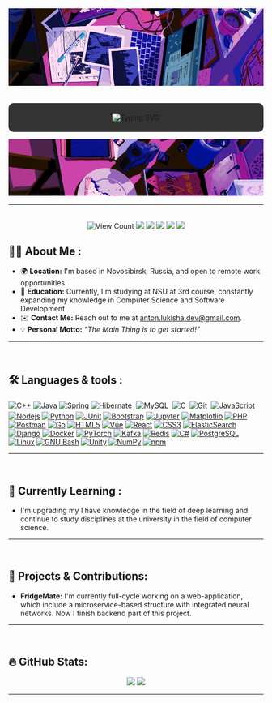 <div id="header" align="center">
  <img src="https://github.com/antonlukisha/antonlukisha/blob/main/top.gif?raw=true" />
</div>
<br>
<div>
  <p align="center" style="background-color: #333333; padding: 20px; border-radius: 10px;">
    <img src="https://readme-typing-svg.demolab.com?font=Roboto&weight=900&size=45&pause=1200&color=FFFFFF&center=true&vCenter=true&width=600&lines=Hi+there,+I'm+Anton;Backend+Developer;Enthusiast+Programmer;Always+Learning&repeat=true&cursor=true" alt="Typing SVG" />
  </p>
</div>
<div id="header" align="center">
  <img src="https://github.com/antonlukisha/antonlukisha/blob/main/bottom.gif?raw=true" />
</div>
<hr>
<p align="center">
<br>
<a rel="nofollow"><img alt="View Count" title="View count" src="https://komarev.com/ghpvc/?username=antonlukisha&amp;style=for-the-badge&amp;color=EF8236" style="max-width: 100%;"></a>
<a target="_blank" href="https://vk.com/lukanlo/"><img src="https://img.shields.io/badge/-VKONTAKTE-0077FF?style=for-the-badge&logo=VK&logoColor=white"></img></a>
<a target="_blank" href="mailto:anton.lukisha.dev@gmail.com"><img src="https://img.shields.io/badge/-Gmail-D14836?style=for-the-badge&logo=Gmail&logoColor=white"></img></a>
<a target="_blank" href="https://github.com/antonlukisha/antonlukisha"><img src="https://img.shields.io/badge/-GitHub-333?style=for-the-badge&logo=GitHub&logoColor=white"></img></a>
<a target="_blank" href="https://t.me/lukanlo"><img src="https://img.shields.io/badge/-Telegram-27A7E7?style=for-the-badge&logo=Telegram&logoColor=white"></img></a>
<a target="_blank" href="https://stackoverflow.com/users/27875109/anton-lukisha"><img src="https://img.shields.io/badge/-StackOverflow-EF8236?style=for-the-badge&logo=StackOverflow&logoColor=white"></img></a>
<br>
</p>

## :man_technologist: About Me :

- 🌍 **Location:** I'm based in Novosibirsk, Russia, and open to remote work opportunities.
- 🧠 **Education:** Currently, I'm studying at NSU at 3rd course, constantly expanding my knowledge in Computer Science and Software Development.
- ✉️ **Contact Me:** Reach out to me at [anton.lukisha.dev@gmail.com](mailto:anton.lukisha.dev@gmail.com).
- 💡 **Personal Motto:** *"The Main Thing is to get started!"*  

---
<br>

## :hammer_and_wrench:  Languages & tools :
<p align="left">
    <a href="https://docs.microsoft.com/en-us/cpp/?view=msvc-170" target="_blank" rel="noreferrer"><img title="C++" src="https://cdn.jsdelivr.net/gh/devicons/devicon@latest/icons/cplusplus/cplusplus-original.svg" width="36" height="36" alt="C++" /></a>
    <a href="https://www.oracle.com/java/" target="_blank" rel="noreferrer"><img title="Java" src="https://raw.githubusercontent.com/danielcranney/readme-generator/main/public/icons/skills/java-colored.svg" width="36" height="36" alt="Java" /></a>
    <a href="https://spring.io/" target="_blank" rel="noreferrer"><img title="Spring" src="https://cdn.jsdelivr.net/gh/devicons/devicon@latest/icons/spring/spring-original.svg" width="36" height="36" alt="Spring" /></a>
    <a href="https://hibernate.org/" target="_blank" rel="noreferrer"><img title="Hibernate" src="https://cdn.jsdelivr.net/gh/devicons/devicon@latest/icons/hibernate/hibernate-original.svg" width="36" height="36" alt="Hibernate" /></a>
    <a href="https://www.mysql.com/" target="_blank" rel="noreferrer"><img title="MySQL" alt="MySQL" src="https://raw.githubusercontent.com/Thomas-George-T/Thomas-George-T/master/assets/mysql.svg" width="40" height="40" style="vertical-align:down; margin:4px"/></a>
    <a href="https://docs.microsoft.com/en-us/cpp/?view=msvc-170" target="_blank" rel="noreferrer"><img title="C" img src="https://cdn.jsdelivr.net/gh/devicons/devicon@latest/icons/c/c-original.svg" width="36" height="36" alt="C" /></a>
    <a href="https://git-scm.com/" target="_blank" rel="noreferrer"><img title="Git" alt="Git" src="https://raw.githubusercontent.com/Thomas-George-T/Thomas-George-T/master/assets/git.svg" width="70" height="40" style="vertical-align:down; margin:4px"/></a>
    <a href="https://developer.mozilla.org/en-US/docs/Web/JavaScript" target="_blank" rel="noreferrer"><img title="JavaScript" src="https://raw.githubusercontent.com/danielcranney/readme-generator/main/public/icons/skills/javascript-colored.svg" width="36" height="36" alt="JavaScript" /></a>
    <a href="https://nodejs.org/en" target="_blank" rel="noreferrer"><img title="Nodejs" src="https://cdn.jsdelivr.net/gh/devicons/devicon@latest/icons/nodejs/nodejs-original.svg" height="36" alt="Nodejs" /></a>
    <a href="https://www.python.org/" target="_blank" rel="noreferrer"><img title="Python" src="https://raw.githubusercontent.com/danielcranney/readme-generator/main/public/icons/skills/python-colored.svg" width="36" height="36" alt="Python" /></a>
    <a href="https://junit.org/junit5/" target="_blank" rel="noreferrer"><img title="JUnit" src="https://cdn.jsdelivr.net/gh/devicons/devicon@latest/icons/junit/junit-original.svg" width="36" height="36" alt="JUnit" /></a>
    <a href="https://getbootstrap.com/" target="_blank" rel="noreferrer"><img title="Bootstrap" src="https://cdn.jsdelivr.net/gh/devicons/devicon@latest/icons/bootstrap/bootstrap-original.svg" width="36" height="36" alt="Bootstrap" /></a>
    <a href="https://jupyter.org/" target="_blank" rel="noreferrer"><img title="Jupyter" src="https://cdn.jsdelivr.net/gh/devicons/devicon@latest/icons/jupyter/jupyter-original.svg" width="36" height="36" alt="Jupyter" /></a>
    <a href="https://matplotlib.org/" target="_blank" rel="noreferrer"><img title="Matplotlib" alt="Matplotlib" width="36" height="36" src="https://cdn.jsdelivr.net/gh/devicons/devicon@latest/icons/matplotlib/matplotlib-original.svg" /></a>
    <a href="https://www.php.net/" target="_blank" rel="noreferrer"><img title="PHP" src="https://raw.githubusercontent.com/danielcranney/readme-generator/main/public/icons/skills/php-colored.svg" width="36" height="36" alt="PHP" /></a>
    <a href="https://www.postman.com/" target="_blank" rel="noreferrer"><img title="Postman" src="https://cdn.jsdelivr.net/gh/devicons/devicon@latest/icons/postman/postman-original.svg" width="36" height="36" alt="Postman" /></a>
    <a href="https://go.dev/doc/" target="_blank" rel="noreferrer"><img title="Go" alt="Go" width="36" height="36" src="https://cdn.jsdelivr.net/gh/devicons/devicon@latest/icons/go/go-original.svg" /></a>
    <a href="https://developer.mozilla.org/en-US/docs/Glossary/HTML5" target="_blank" rel="noreferrer"><img title="HTML5" src="https://cdn.jsdelivr.net/gh/devicons/devicon@latest/icons/html5/html5-original.svg" width="36" height="36" alt="HTML5" /></a>
    <a href="https://vuejs.org/" target="_blank" rel="noreferrer"><img title="Vue" src="https://raw.githubusercontent.com/danielcranney/readme-generator/main/public/icons/skills/vuejs-colored.svg" width="36" height="36" alt="Vue" /></a>
    <a href="https://reactjs.org/" target="_blank" rel="noreferrer"><img title="React" src="https://raw.githubusercontent.com/danielcranney/readme-generator/main/public/icons/skills/react-colored.svg" width="36" height="36" alt="React" /></a>
    <a href="https://www.w3.org/TR/CSS/#css" target="_blank" rel="noreferrer"><img title="CSS3" src="https://cdn.jsdelivr.net/gh/devicons/devicon@latest/icons/css3/css3-original.svg" width="36" height="36" alt="CSS3" /></a>
    <a href="https://www.elastic.co/elasticsearch" target="_blank" rel="noreferrer"><img title="ElasticSearch" src="https://d3sxshmncs10te.cloudfront.net/icon/free/svg/226094.svg?token=eyJhbGciOiJoczI1NiIsImtpZCI6ImRlZmF1bHQifQ__.eyJpc3MiOiJkM3N4c2htbmNzMTB0ZS5jbG91ZGZyb250Lm5ldCIsImV4cCI6MTczMTEzMTU1OSwicSI6bnVsbCwiaWF0IjoxNzMwODcyMzU5fQ__.78f509436311fb0df2f601680c933fc15e6991c20fe38577f4d02e32db316bef" width="36" height="36" alt="ElasticSearch" /></a>
    <a href="https://www.djangoproject.com/" target="_blank" rel="noreferrer"><img title="Django" src="https://raw.githubusercontent.com/danielcranney/readme-generator/main/public/icons/skills/django-colored.svg" width="36" height="36" alt="Django" /></a>
    <a href="https://www.docker.com/" target="_blank" rel="noreferrer"><img title="Docker" src="https://raw.githubusercontent.com/danielcranney/readme-generator/main/public/icons/skills/docker-colored.svg" width="36" height="36" alt="Docker" /></a>
    <a href="https://pytorch.org/" target="_blank" rel="noreferrer"><img title="PyTorch" src="https://raw.githubusercontent.com/danielcranney/readme-generator/main/public/icons/skills/pytorch-colored.svg" width="36" height="36" alt="PyTorch" /></a>
    <a href="https://kafka.apache.org/" target="_blank" rel="noreferrer"><img title="Kafka" alt="Kafka" src="https://cdn.jsdelivr.net/gh/devicons/devicon@latest/icons/apachekafka/apachekafka-original.svg" height="40" /></a>
    <a href="https://redis.io/?ref=kubedexcom/" target="_blank" rel="noreferrer"><img title="Redis" alt="Redis" src="https://cdn.jsdelivr.net/gh/devicons/devicon@latest/icons/redis/redis-original-wordmark.svg" width="36" /></a>
    <a href="https://docs.microsoft.com/en-us/dotnet/csharp/" target="_blank" rel="noreferrer"><img title="C#" src="https://cdn.jsdelivr.net/gh/devicons/devicon@latest/icons/csharp/csharp-original.svg" width="36" height="36" alt="C#" /></a>
    <a href="https://www.postgresql.org/" target="_blank" rel="noreferrer"><img title="PostgreSQL" src="https://cdn.jsdelivr.net/gh/devicons/devicon@latest/icons/postgresql/postgresql-original.svg" width="36" height="36" alt="PostgreSQL" /></a>
    <a href="https://www.linux.org" target="_blank" rel="noreferrer"><img title="Linux" src="https://cdn.jsdelivr.net/gh/devicons/devicon@latest/icons/linux/linux-original.svg" width="36" height="36" alt="Linux" /></a>
    <a href="https://www.gnu.org/software/bash/" target="_blank" rel="noreferrer"><img title="GNU Bash" src="https://raw.githubusercontent.com/danielcranney/readme-generator/main/public/icons/skills/gnubash.svg" width="36" height="36" alt="GNU Bash" /></a>
    <a href="https://unity.com/ru" target="_blank" rel="noreferrer"><img title="Unity" src="https://cdn.jsdelivr.net/gh/devicons/devicon@latest/icons/unity/unity-original.svg" width="36" height="36" alt="Unity" /></a>
    <a href="https://numpy.org/" target="_blank" rel="noreferrer"><img title="NumPy" src="https://cdn.jsdelivr.net/gh/devicons/devicon@latest/icons/numpy/numpy-original.svg" width="36" height="36" alt="NumPy" /></a>
    <a href="https://www.npmjs.com/" target="_blank" rel="noreferrer"><img title="npm" src="https://cdn.jsdelivr.net/gh/devicons/devicon@latest/icons/npm/npm-original-wordmark.svg" width="36" height="36" alt="npm" /></a>
    

</p>

---
<br>

## 🌱 Currently Learning :

- I'm upgrading my I have knowledge in the field of deep learning and continue to study disciplines at the university in the field of computer science.
---
<br>

## :rocket: Projects & Contributions:

- **FridgeMate:** I'm currently full-cycle working on a web-application, which include a microservice-based structure with integrated neural networks. Now I finish backend part of this project.

---
<br>

## :fire: GitHub Stats:

<div align="center">
    <img src="https://github-readme-stats.vercel.app/api/top-langs/?username=antonlukisha&theme=github_dark&font=Roboto&layout=donut" />
    <img src="https://github-readme-stats.vercel.app/api?username=antonlukisha&show_icons=true&theme=github_dark&font=Roboto" />
</div>

---
<br>
